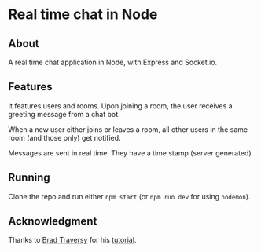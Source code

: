 # Real time chat in Node

## About

A real time chat application in Node, with Express and Socket.io.

## Features

It features users and rooms. Upon joining a room, the user receives a greeting message from a chat bot.

When a new user either joins or leaves a room, all other users in the same room (and those only) get notified.

Messages are sent in real time. They have a time stamp (server generated).

## Running

Clone the repo and run either `npm start` (or `npm run dev` for using `nodemon`).

## Acknowledgment

Thanks to [Brad Traversy](https://github.com/bradtraversy) for his [tutorial](https://www.youtube.com/watch?v=jD7FnbI76Hg&list=PLillGF-RfqbZ2ybcoD2OaabW2P7Ws8CWu&index=31).
